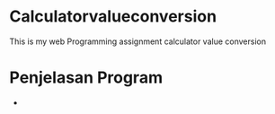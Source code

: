 # Calculatorvalueconversion
<p>This is my web Programming assignment calculator value conversion </p>

<h1>Penjelasan Program</h1>
<ul>
  <li> <script> untuk membuat script di sisi klien </li>
  <li> Language untuk memberitahukan bahwa Bahasa script yang dipergunakan adalah Javascript </li>
<li>	<!--....//--> untuk mencegah apabila ada browser yang tidak support tidak akan menampilkan kode Javascript tersebut sebagai kesalahan/error. </li>
<li> Var untuk membuat sebuah variable. </li>
<li> Function memberitahu Javascript bahwa akan membuat fungsi. </li>
<li> Tag title untuk membuat judul dari sebuah halaman. </li>
<li> Tag form untuk membuat sebuah form HTML untuk input pengguna. </li>
<li> Tag td untuk membuat isi dari th atau baris. </li>
<li> Tag tr untuk mendefiniskan baris pada table. </li>
<li> Tag table untuk membuat tabel. </li>
<li> Tag input untuk membuat sebuah kontrol input. </li>
<li> Tag style untuk membuat informasi style untuk dokumen. </li>
<li> Tag p untuk membuat paragraf. </li>
  </ul>
